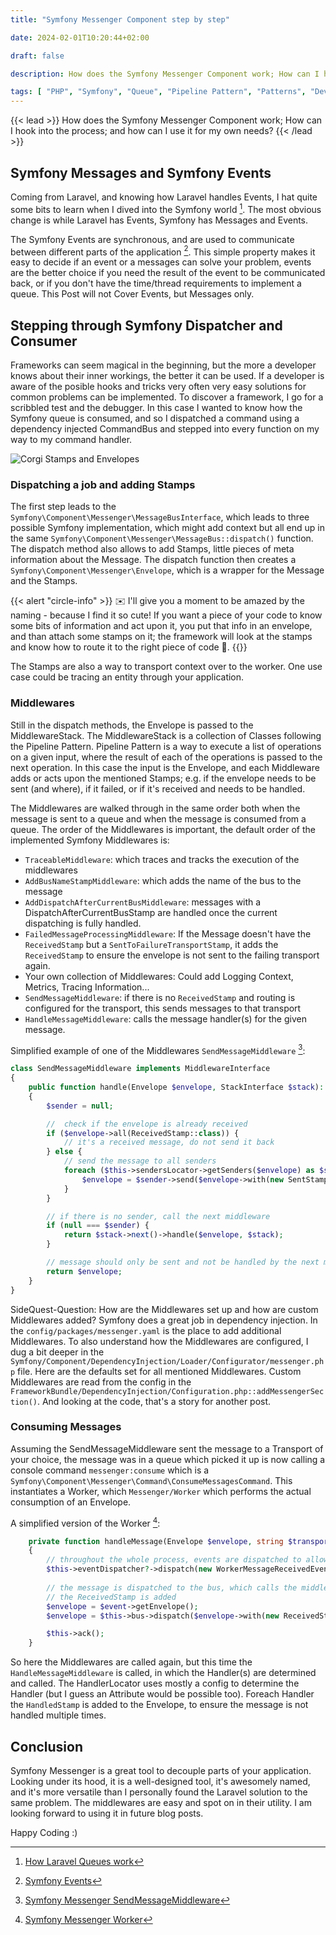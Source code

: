 ```yaml
---
title: "Symfony Messenger Component step by step"

date: 2024-02-01T10:20:44+02:00

draft: false

description: How does the Symfony Messenger Component work; How can I hook into the process; and how can I use it for my own needs?

tags: [ "PHP", "Symfony", "Queue", "Pipeline Pattern", "Patterns", "Development", ]
---
```


{{< lead >}}
How does the Symfony Messenger Component work; How can I hook into the process; and how can I use it for my own needs?
{{< /lead >}}

## Symfony Messages and Symfony Events

Coming from Laravel, and knowing how Laravel handles Events, I hat quite some bits to learn when I dived into the
Symfony world [^laravel]. The most obvious change is while Laravel has Events, Symfony has Messages and Events.
[^laravel]: [How Laravel Queues work](https://www.blog.philodev.one/posts/2022-12-queues/)

The Symfony Events are synchronous, and are used to communicate between different parts of the application [^events].
This simple property makes it easy to decide if an event or a messages can solve your problem, events are the better
choice if you need the result of the event to be communicated back, or if you don't have the time/thread requirements to
implement a queue. This Post will not Cover Events, but Messages only.

[^events]: [Symfony Events](https://symfonycasts.com/screencast/messenger/messenger-event-dispatcher)

## Stepping through Symfony Dispatcher and Consumer

Frameworks can seem magical in the beginning, but the more a developer knows about their inner workings, the better it
can be used. If a developer is aware of the posible hooks and tricks very often very easy solutions for common problems
can be implemented.
To discover a framework, I go for a scribbled test and the debugger. In this case I wanted to know how the Symfony queue
is consumed, and so I dispatched a command using a dependency injected CommandBus and stepped into every function on my
way to my command handler.

![Corgi Stamps and Envelopes](/images/2024-02-messanges.png)

### Dispatching a job and adding Stamps

The first step leads to the `Symfony\Component\Messenger\MessageBusInterface`, which leads to three possible Symfony
implementation, which might add context but all end up in the same `Symfony\Component\Messenger\MessageBus::dispatch()`
function. The dispatch method also allows to add Stamps, little pieces of meta information about the Message.
The dispatch function then creates a `Symfony\Component\Messenger\Envelope`, which is a wrapper for the Message and the
Stamps.

{{< alert "circle-info" >}}
✉️ I'll give you a moment to be amazed by the naming - because I find it so cute! If you want a piece of your code to
know some bits of information and act upon it, you put that info in an envelope, and than attach some stamps on it; the
framework will look at the stamps and know how to route it to the right piece of code 💌.
{{</alert >}}

The Stamps are also a way to transport context over to the worker. One use case could be tracing an entity through your
application.

### Middlewares

Still in the dispatch methods, the Envelope is passed to the MiddlewareStack. The MiddlewareStack is a collection of
Classes following the Pipeline Pattern. Pipeline Pattern is a way to execute a list of operations on a given input,
where the result of each of the operations is passed to the next operation. In this case the input is the Envelope, and
each Middleware adds or acts upon the mentioned Stamps; e.g. if the envelope needs to be sent (and where), if it failed,
or if it's received and needs to be handled.

The Middlewares are walked through in the same order both when the message is sent to a queue and when the message is
consumed from a queue. The order of the Middlewares is important, the default order of the implemented Symfony
Middlewares is:

* `TraceableMiddleware`: which traces and tracks the execution of the middlewares
* `AddBusNameStampMiddleware`: which adds the name of the bus to the message
* `AddDispatchAfterCurrentBusMiddleware`: messages with a DispatchAfterCurrentBusStamp are handled once the current
  dispatching is fully handled.
* `FailedMessageProcessingMiddleware`: If the Message doesn't have the `ReceivedStamp` but
  a `SentToFailureTransportStamp`, it adds the `ReceivedStamp` to ensure the envelope is not sent to the failing
  transport again.
* Your own collection of Middlewares: Could add Logging Context, Metrics, Tracing Information...
* `SendMessageMiddleware`: if there is no `ReceivedStamp` and routing is configured for the transport, this sends messages
  to that transport
* `HandleMessageMiddleware`: calls the message handler(s) for the given message.
  [^middleware]: [Symfony Messenger Middleware](https://symfony.com/doc/current/messenger.html#middleware)

Simplified example of one of the Middlewares `SendMessageMiddleware` [^sendMessageMiddleware]:

```php
class SendMessageMiddleware implements MiddlewareInterface
{
    public function handle(Envelope $envelope, StackInterface $stack): Envelope
    {
        $sender = null;

        //  check if the envelope is already received
        if ($envelope->all(ReceivedStamp::class)) {
            // it's a received message, do not send it back
        } else {
            // send the message to all senders
            foreach ($this->sendersLocator->getSenders($envelope) as $sender) {
                $envelope = $sender->send($envelope->with(new SentStamp($sender::class)));
            }
        }

        // if there is no sender, call the next middleware
        if (null === $sender) {
            return $stack->next()->handle($envelope, $stack);
        }

        // message should only be sent and not be handled by the next middleware
        return $envelope;
    }
}
```

[^sendMessageMiddleware]: [Symfony Messenger SendMessageMiddleware](https://github.com/symfony/messenger/blob/7.0/Middleware/SendMessageMiddleware.php)

SideQuest-Question: How are the Middlewares set up and how are custom Middlewares added?
Symfony does a great job in dependency injection. In the `config/packages/messenger.yaml` is the
place to add additional Middlewares. To also understand how the Middlewares are configured, I dug a bit deeper in the
`Symfony/Component/DependencyInjection/Loader/Configurator/messenger.php` file. Here are the defaults set for all
mentioned Middlewares. Custom Middlewares are read from the config in the
`FrameworkBundle/DependencyInjection/Configuration.php::addMessengerSection()`. And looking at the code, that's a story
for another post.

### Consuming Messages

Assuming the SendMessageMiddleware sent the message to a Transport of your choice, the message was in a queue which
picked it up is now calling a console command `messenger:consume` which is a
`Symfony\Component\Messenger\Command\ConsumeMessagesCommand`. This instantiates a Worker, which `Messenger/Worker` which
performs the actual consumption of an Envelope.

A simplified version of the Worker [^worker]:

```php
    private function handleMessage(Envelope $envelope, string $transportName): void
    {
        // throughout the whole process, events are dispatched to allow to hook into the process
        $this->eventDispatcher?->dispatch(new WorkerMessageReceivedEvent($envelope, $transportName));
        
        // the message is dispatched to the bus, which calls the middlewares
        // the ReceivedStamp is added
        $envelope = $event->getEnvelope();
        $envelope = $this->bus->dispatch($envelope->with(new ReceivedStamp($transportName), new ConsumedByWorkerStamp()));

        $this->ack();
    }
```

[^worker]: [Symfony Messenger Worker](https://github.com/symfony/messenger/blob/7.0/Worker.php)

So here the Middlewares are called again, but this time the `HandleMessageMiddleware` is called, in which the Handler(s)
are determined and called. The HandlerLocator uses mostly a config to determine the Handler (but I guess an Attribute
would be possible too). Foreach Handler the `HandledStamp` is added to the Envelope, to ensure the message is not
handled multiple times.

## Conclusion

Symfony Messenger is a great tool to decouple parts of your application. Looking under its hood, it is a well-designed
tool, it's awesomely named, and it's more versatile than I personally found the Laravel solution to the same
problem. The middlewares are easy and spot on in their utility. I am looking forward to using it in future blog posts.

Happy Coding :) 
